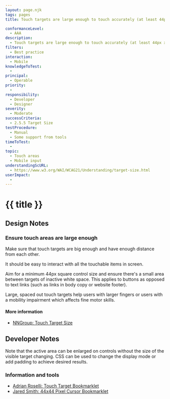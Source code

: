 ```yaml
---
layout: page.njk
tags: pages
title: Touch targets are large enough to touch accurately (at least 44px x 44px)

conformanceLevel:
  - AAA
description:
  - Touch targets are large enough to touch accurately (at least 44px x 44px)
filters:
  - Best practice
interaction:
  - Mobile
knowledgeToTest:
  -
principal:
  - Operable
priority:
  -
responsibility:
  - Developer
  - Designer
severity:
  - Moderate
successCriteria:
  - 2.5.5 Target Size
testProcedure:
  - Manual
  - Some support from tools
timeToTest:
  -
topic:
  - Touch areas
  - Mobile input
understandingScURL:
  - https://www.w3.org/WAI/WCAG21/Understanding/target-size.html
userImpact:
  -
---
```


# {{ title }}

## Design Notes

### Ensure touch areas are large enough

Make sure that touch targets are big enough and have enough distance from each other.

It should be easy to interact with all the touchable items in screen.

Aim for a minimum 44px square control size and ensure there's a small area between targets of inactive white space. This applies to buttons as opposed to text links (such as links in body copy or website footer).

Large, spaced out touch targets help users with larger fingers or users with a mobility impairment which affects fine motor skills.

#### More information

- [NNGroup: Touch Target Size](https://www.nngroup.com/articles/touch-target-size/)

## Developer Notes

Note that the active area can be enlarged on controls without the size of the visible target changing. CSS can be used to change the display mode or add padding to achieve desired results.

### Information and tools

- [Adrian Roselli: Touch Target Bookmarklet](https://codepen.io/aardrian/pen/eYZWNyv)
- [Jared Smith: 44x44 Pixel Cursor Bookmarklet](https://codepen.io/jared_w_smith/full/vYGXeMy)
